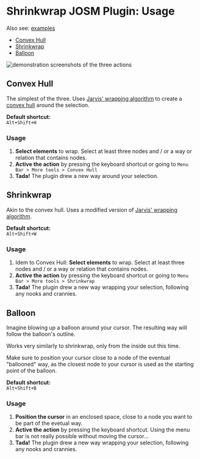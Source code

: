 # Shrinkwrap JOSM Plugin: Usage

Also see: [examples](EXAMPLES.md)

* [Convex Hull](#convex-hull)
* [Shrinkwrap](#shrinkwrap)
* [Balloon](#balloon)

![demonstration screenshots of the three actions](images/combined.png "Demo screenshots")

## Convex Hull

The simplest of the three. Uses [Jarvis' wrapping algorithm](https://en.wikipedia.org/wiki/Gift_wrapping_algorithm) to create a [convex hull](https://en.wikipedia.org/wiki/Convex_hull) around the selection.

**Default shortcut:**  
```Alt+Shift+H```

### Usage
1. **Select elements** to wrap. Select at least three nodes and / or a way or relation that contains nodes.
2. **Active the action** by pressing the keyboard shortcut or going to ```Menu Bar > More tools > Convex Hull```
3. **Tada!** The plugin drew a new way around your selection.


## Shrinkwrap

Akin to the convex hull. Uses a modified version of [Jarvis' wrapping algorithm](https://en.wikipedia.org/wiki/Gift_wrapping_algorithm).

**Default shortcut:**  
```Alt+Shift+W```

### Usage
1. Idem to Convex Hull: **Select elements** to wrap. Select at least three nodes and / or a way or relation that contains nodes.
2. **Active the action** by pressing the keyboard shortcut or going to ```Menu Bar > More tools > Shrinkwrap```
3. **Tada!** The plugin drew a new way wrapping your selection, following any nooks and crannies.

## Balloon

Imagine blowing up a balloon around your cursor. The resulting way will follow the balloon's outline.

Works very similarly to shrinkwrap, only from the inside out this time.

Make sure to position your cursor close to a node of the eventual "ballooned" way, as the closest node to your cursor is used as the starting point of the balloon.

**Default shortcut:**  
```Alt+Shift+B```

### Usage
1. **Position the cursor** in an enclosed space, close to a node you want to be part of the evetual way.
2. **Active the action** by pressing the keyboard shortcut. Using the menu bar is not really possible without moving the cursor...
3. **Tada!** The plugin drew a new way wrapping your selection, following any nooks and crannies.

